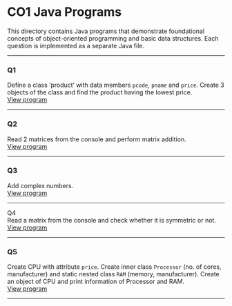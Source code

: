 # CO1 Java Programs
    
This directory contains Java programs that demonstrate foundational concepts of object-oriented programming and basic data structures. Each question is implemented as a separate Java file.

---

### Q1  
Define a class ‘product’ with data members `pcode`, `pname` and `price`. Create 3 objects of the class and find the product having the lowest price.  
[View program](./Q1.java)

---

### Q2  
Read 2 matrices from the console and perform matrix addition.  
[View program](./Q2.java)

---

### Q3  
Add complex numbers.  
[View program](./Q3.java)

---

 Q4  
Read a matrix from the console and check whether it is symmetric or not.  
[View program](Q4.java)

---

### Q5  
Create CPU with attribute `price`. Create inner class `Processor` (no. of cores, manufacturer) and static nested class `RAM` (memory, manufacturer). Create an object of CPU and print information of Processor and RAM.  
[View program](./Q5.java)

---


